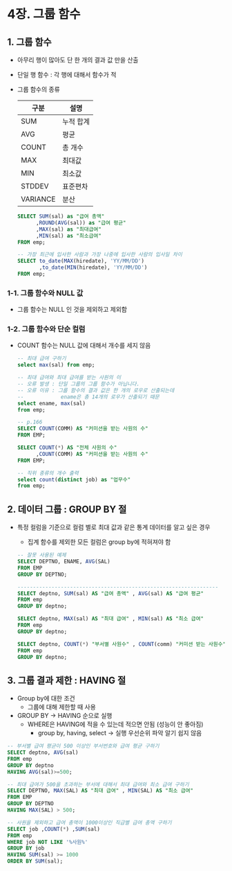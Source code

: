 # 4장. 그룹 함수

## 1. 그룹 함수

- 아무리 행이 많아도 단 한 개의 결과 값 만을 산출
- 단일 행 함수 : 각 행에 대해서 함수가 적
- 그룹 함수의 종류
    
    
    | 구분 | 설명 |
    | --- | --- |
    | SUM | 누적 합계 |
    | AVG | 평균 |
    | COUNT | 총 개수 |
    | MAX | 최대값 |
    | MIN | 최소값 |
    | STDDEV | 표준편차 |
    | VARIANCE | 분산 |
    
    ```sql
    SELECT SUM(sal) as "급여 총액"
          ,ROUND(AVG(sal)) as "급여 평균"
          ,MAX(sal) as "최대급여"
          ,MIN(sal) as "최소급여"
    FROM emp;
    
    -- 가장 최근에 입사한 사람과 가장 나중에 입사한 사람의 입사일 차이 
    SELECT to_date(MAX(hiredate), 'YY/MM/DD')
           ,to_date(MIN(hiredate), 'YY/MM/DD')
    FROM emp;
    ```
    

### 1-1. 그룹 함수와 NULL 값

- 그룹 함수는 NULL 인 것을 제외하고 제외함

### 1-2. 그룹 함수와 단순 컬럼

- COUNT 함수는 NULL 값에 대해서 개수를 세지 않음
    
    ```sql
    -- 최대 급여 구하기
    select max(sal) from emp;
    
    -- 최대 급여와 최대 급여를 받는 사원의 이
    -- 오류 발생 : 단일 그룹의 그룹 함수가 아닙니다.
    -- 오류 이유 : 그룹 함수의 결과 값은 한 개의 로우로 산출되는데 
    --            ename은 총 14개의 로우가 산출되기 때문
    select ename, max(sal) 
    from emp;
    
    -- p.166
    SELECT COUNT(COMM) AS "커미션을 받는 사원의 수"
    FROM EMP;
    
    SELECT COUNT(*) AS "전체 사원의 수"
          ,COUNT(COMM) AS "커미션을 받는 사원의 수"
    FROM EMP;
    
    -- 직위 종류의 개수 출력
    select count(distinct job) as "업무수"
    from emp;
    ```
    

## 2. 데이터 그룹 : GROUP BY 절

- 특정 컬럼을 기준으로 컬럼 별로 최대 값과 같은 통계 데이터를 알고 싶은 경우
    - 집계 함수를 제외한 모든 컬럼은 group by에 적혀져야 함
    
    ```sql
    -- 잘못 사용된 예제 
    SELECT DEPTNO, ENAME, AVG(SAL)
    FROM EMP
    GROUP BY DEPTNO;
    
    -----------------------------------------------------------------
    SELECT deptno, SUM(sal) AS "급여 총액" , AVG(sal) AS "급여 평균"
    FROM emp
    GROUP BY deptno;
    
    SELECT deptno, MAX(sal) AS "최대 급여" , MIN(sal) AS "최소 급여"
    FROM emp
    GROUP BY deptno;
    
    SELECT deptno, COUNT(*) "부서별 사원수" , COUNT(comm) "커미션 받는 사원수" 
    FROM emp
    GROUP BY deptno;
    ```
    

## 3. 그룹 결과 제한 : HAVING 절

- Group by에 대한 조건
    - 그룹에 대해 제한할 때 사용
- GROUP BY → HAVING 순으로 실행
    - WHERE은 HAVING에 적을 수 있는데 적으면 안됨 (성능이 안 좋아짐)
        - group by, having, select → 실행 우선순위 파악 알기 쉽지 않음

```sql
-- 부서별 급여 평균이 500 이상인 부서번호와 급여 평균 구하기 
SELECT deptno, AVG(sal)
FROM emp
GROUP BY deptno
HAVING AVG(sal)>=500;

-- 최대 급여가 500을 초과하는 부서에 대해서 최대 급여와 최소 급여 구하기 
SELECT DEPTNO, MAX(SAL) AS "최대 급여" , MIN(SAL) AS "최소 급여"
FROM EMP
GROUP BY DEPTNO
HAVING MAX(SAL) > 500;

-- 사원을 제외하고 급여 총액이 1000이상인 직급별 급여 총액 구하기 
SELECT job ,COUNT(*) ,SUM(sal)
FROM emp
WHERE job NOT LIKE '%사원%'
GROUP BY job
HAVING SUM(sal) >= 1000
ORDER BY SUM(sal);
```